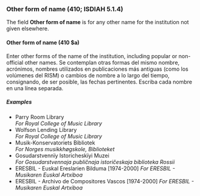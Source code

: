 ### Other form of name (410; ISDIAH 5.1.4)

The field **Other form of name** is for any other name for the institution not given elsewhere.

#### Other form of name (410 $a)

Enter other forms of the name of the institution, including popular or non-official other names. Se contemplan otras formas del mismo nombre, acrónimos, nombres utilizados en publicaciones más antiguas (como los volúmenes del RISM) o cambios de nombre a lo largo del tiempo, consignando, de ser posible, las fechas pertinentes. Escriba cada nombre en una línea separada.

##### Examples

- Parry Room Library  
  _For Royal College of Music Library_
- Wolfson Lending Library  
  _For Royal College of Music Library_
- Musik-Konservatoriets Bibliotek  
  _For Norges musikkhøgskole, Biblioteket_
- Gosudarstvennïy Istoricheskïyi Muzei  
  _For Gosudarstvennaja publičnaja istoričeskaja biblioteka Rossii_
- ERESBIL - Euskal Ereslarien Bilduma [1974-2000] _For ERESBIL - Musikaren Euskal Artxiboa_
- ERESBIL - Archivo de Compositores Vascos [1974-2000] _For ERESBIL - Musikaren Euskal Artxiboa_ 
